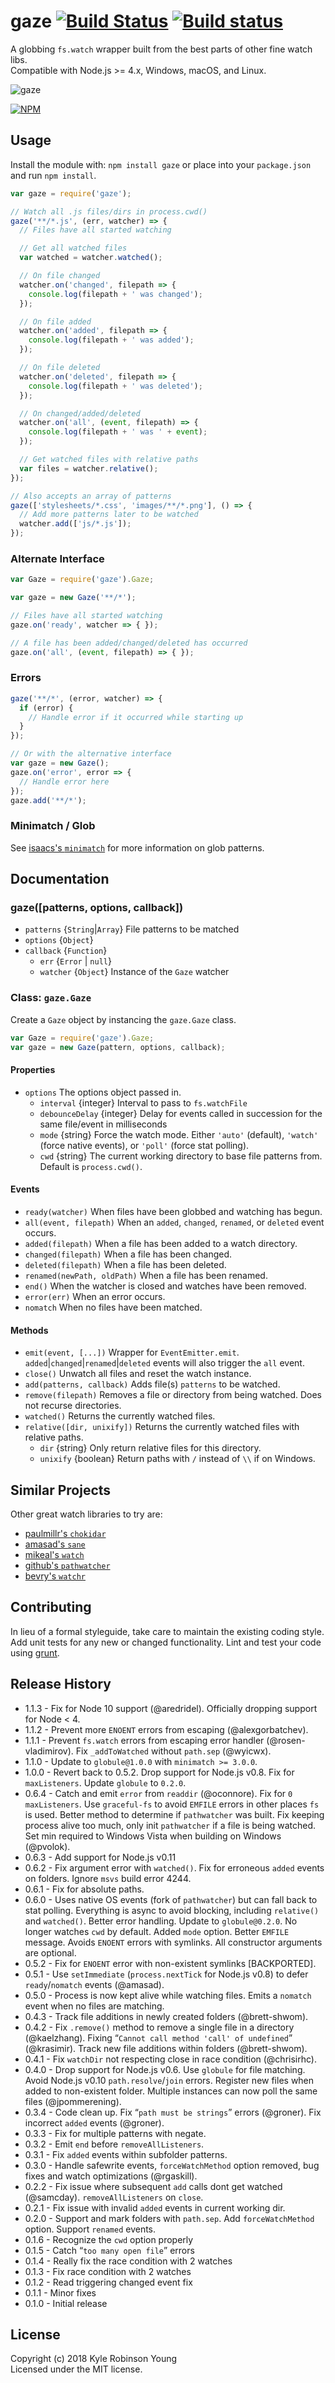 # gaze [![Build Status](http://img.shields.io/travis/shama/gaze.svg)](https://travis-ci.org/shama/gaze) [![Build status](https://ci.appveyor.com/api/projects/status/vtx65w9eg511tgo4)](https://ci.appveyor.com/project/shama/gaze)

A globbing `fs.watch` wrapper built from the best parts of other fine watch libs.  
Compatible with Node.js >= 4.x, Windows, macOS, and Linux.

![gaze](http://dontkry.com/images/repos/gaze.png)

[![NPM](https://nodei.co/npm/gaze.png?downloads=true)](https://nodei.co/npm/gaze/)

## Usage
Install the module with: `npm install gaze` or place into your `package.json`
and run `npm install`.

```javascript
var gaze = require('gaze');

// Watch all .js files/dirs in process.cwd()
gaze('**/*.js', (err, watcher) => {
  // Files have all started watching

  // Get all watched files
  var watched = watcher.watched();

  // On file changed
  watcher.on('changed', filepath => {
    console.log(filepath + ' was changed');
  });

  // On file added
  watcher.on('added', filepath => {
    console.log(filepath + ' was added');
  });

  // On file deleted
  watcher.on('deleted', filepath => {
    console.log(filepath + ' was deleted');
  });

  // On changed/added/deleted
  watcher.on('all', (event, filepath) => {
    console.log(filepath + ' was ' + event);
  });

  // Get watched files with relative paths
  var files = watcher.relative();
});

// Also accepts an array of patterns
gaze(['stylesheets/*.css', 'images/**/*.png'], () => {
  // Add more patterns later to be watched
  watcher.add(['js/*.js']);
});
```

### Alternate Interface

```javascript
var Gaze = require('gaze').Gaze;

var gaze = new Gaze('**/*');

// Files have all started watching
gaze.on('ready', watcher => { });

// A file has been added/changed/deleted has occurred
gaze.on('all', (event, filepath) => { });
```

### Errors

```javascript
gaze('**/*', (error, watcher) => {
  if (error) {
    // Handle error if it occurred while starting up
  }
});

// Or with the alternative interface
var gaze = new Gaze();
gaze.on('error', error => {
  // Handle error here
});
gaze.add('**/*');
```

### Minimatch / Glob

See [isaacs's `minimatch`](https://github.com/isaacs/minimatch) for more
information on glob patterns.

## Documentation

### gaze([patterns, options, callback])

* `patterns` {`String`|`Array`} File patterns to be matched
* `options` {`Object`}
* `callback` {`Function`}
  * `err` {`Error` | `null`}
  * `watcher` {`Object`} Instance of the `Gaze` watcher

### Class: `gaze.Gaze`

Create a `Gaze` object by instancing the `gaze.Gaze` class.

```javascript
var Gaze = require('gaze').Gaze;
var gaze = new Gaze(pattern, options, callback);
```

#### Properties

* `options` The options object passed in.
  * `interval` {integer} Interval to pass to `fs.watchFile`
  * `debounceDelay` {integer} Delay for events called in succession for the same
    file/event in milliseconds
  * `mode` {string} Force the watch mode. Either `'auto'` (default), `'watch'` (force native events), or `'poll'` (force stat polling).
  * `cwd` {string} The current working directory to base file patterns from. Default is `process.cwd()`.

#### Events

* `ready(watcher)` When files have been globbed and watching has begun.
* `all(event, filepath)` When an `added`, `changed`, `renamed`, or `deleted` event occurs.
* `added(filepath)` When a file has been added to a watch directory.
* `changed(filepath)` When a file has been changed.
* `deleted(filepath)` When a file has been deleted.
* `renamed(newPath, oldPath)` When a file has been renamed.
* `end()` When the watcher is closed and watches have been removed.
* `error(err)` When an error occurs.
* `nomatch` When no files have been matched.

#### Methods

* `emit(event, [...])` Wrapper for `EventEmitter.emit`.
  `added`|`changed`|`renamed`|`deleted` events will also trigger the `all` event.
* `close()` Unwatch all files and reset the watch instance.
* `add(patterns, callback)` Adds file(s) `patterns` to be watched.
* `remove(filepath)` Removes a file or directory from being watched. Does not
  recurse directories.
* `watched()` Returns the currently watched files.
* `relative([dir, unixify])` Returns the currently watched files with relative paths.
  * `dir` {string} Only return relative files for this directory.
  * `unixify` {boolean} Return paths with `/` instead of `\\` if on Windows.

## Similar Projects

Other great watch libraries to try are:

* [paulmillr's `chokidar`](https://github.com/paulmillr/chokidar)
* [amasad's `sane`](https://github.com/amasad/sane)
* [mikeal's `watch`](https://github.com/mikeal/watch)
* [github's `pathwatcher`](https://github.com/atom/node-pathwatcher)
* [bevry's `watchr`](https://github.com/bevry/watchr)

## Contributing
In lieu of a formal styleguide, take care to maintain the existing coding style.
Add unit tests for any new or changed functionality. Lint and test your code
using [grunt](http://gruntjs.com/).

## Release History
* 1.1.3 - Fix for Node 10 support (@aredridel). Officially dropping support for Node < 4.
* 1.1.2 - Prevent more `ENOENT` errors from escaping (@alexgorbatchev).
* 1.1.1 - Prevent `fs.watch` errors from escaping error handler (@rosen-vladimirov). Fix `_addToWatched` without `path.sep` (@wyicwx).
* 1.1.0 - Update to `globule@1.0.0` with `minimatch >= 3.0.0`.
* 1.0.0 - Revert back to 0.5.2. Drop support for Node.js v0.8. Fix for `maxListeners`. Update `globule` to `0.2.0`.
* 0.6.4 - Catch and emit `error` from `readdir` (@oconnore). Fix for `0 maxListeners`. Use `graceful-fs` to avoid `EMFILE` errors in other places `fs` is used. Better method to determine if `pathwatcher` was built. Fix keeping process alive too much, only init `pathwatcher` if a file is being watched. Set min required to Windows Vista when building on Windows (@pvolok).
* 0.6.3 - Add support for Node.js v0.11
* 0.6.2 - Fix argument error with `watched()`. Fix for erroneous `added` events on folders. Ignore `msvs` build error 4244.
* 0.6.1 - Fix for absolute paths.
* 0.6.0 - Uses native OS events (fork of `pathwatcher`) but can fall back to stat polling. Everything is async to avoid blocking, including `relative()` and `watched()`. Better error handling. Update to `globule@0.2.0`. No longer watches `cwd` by default. Added `mode` option. Better `EMFILE` message. Avoids `ENOENT` errors with symlinks. All constructor arguments are optional.
* 0.5.2 - Fix for `ENOENT` error with non-existent symlinks [BACKPORTED].
* 0.5.1 - Use `setImmediate` (`process.nextTick` for Node.js v0.8) to defer `ready`/`nomatch` events (@amasad).
* 0.5.0 - Process is now kept alive while watching files. Emits a `nomatch` event when no files are matching.
* 0.4.3 - Track file additions in newly created folders (@brett-shwom).
* 0.4.2 - Fix `.remove()` method to remove a single file in a directory (@kaelzhang). Fixing “`Cannot call method 'call' of undefined`” (@krasimir). Track new file additions within folders (@brett-shwom).
* 0.4.1 - Fix `watchDir` not respecting close in race condition (@chrisirhc).
* 0.4.0 - Drop support for Node.js v0.6. Use `globule` for file matching. Avoid Node.js v0.10 `path.resolve`/`join` errors. Register new files when added to non-existent folder. Multiple instances can now poll the same files (@jpommerening).
* 0.3.4 - Code clean up. Fix “`path must be strings`” errors (@groner). Fix incorrect `added` events (@groner).
* 0.3.3 - Fix for multiple patterns with negate.
* 0.3.2 - Emit `end` before `removeAllListeners`.
* 0.3.1 - Fix `added` events within subfolder patterns.
* 0.3.0 - Handle safewrite events, `forceWatchMethod` option removed, bug fixes and watch optimizations (@rgaskill).
* 0.2.2 - Fix issue where subsequent `add` calls dont get watched (@samcday). `removeAllListeners` on `close`.
* 0.2.1 - Fix issue with invalid `added` events in current working dir.
* 0.2.0 - Support and mark folders with `path.sep`. Add `forceWatchMethod` option. Support `renamed` events.
* 0.1.6 - Recognize the `cwd` option properly
* 0.1.5 - Catch “`too many open file`” errors
* 0.1.4 - Really fix the race condition with 2 watches
* 0.1.3 - Fix race condition with 2 watches
* 0.1.2 - Read triggering changed event fix
* 0.1.1 - Minor fixes
* 0.1.0 - Initial release

## License
Copyright (c) 2018 Kyle Robinson Young  
Licensed under the MIT license.
